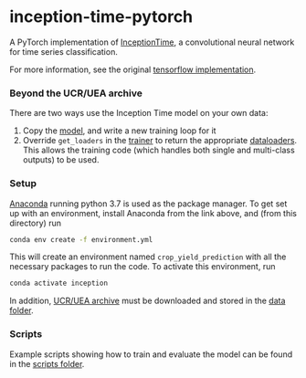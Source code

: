 # inception-time-pytorch

A PyTorch implementation of [InceptionTime](https://arxiv.org/pdf/1909.04939.pdf), a convolutional neural network for
time series classification.

For more information, see the original [tensorflow implementation](https://github.com/hfawaz/InceptionTime).

### Beyond the UCR/UEA archive
There are two ways use the Inception Time model on your own data:

1. Copy the [model](inception/inception.py), and write a new training loop for it
2. Override `get_loaders` in the [trainer](inception/trainer.py) to return the appropriate 
[dataloaders](https://pytorch.org/docs/stable/data.html#torch.utils.data.DataLoader). This allows the training code
(which handles both single and multi-class outputs) to be used.

### Setup

[Anaconda](https://www.anaconda.com/download/#macos) running python 3.7 is used as the package manager. To get set up
with an environment, install Anaconda from the link above, and (from this directory) run

```bash
conda env create -f environment.yml
```
This will create an environment named `crop_yield_prediction` with all the necessary packages to run the code. To 
activate this environment, run

```bash
conda activate inception
```

In addition, [UCR/UEA archive](https://www.cs.ucr.edu/~eamonn/time_series_data/) must be downloaded and stored in the 
[data folder](data).

### Scripts

Example scripts showing how to train and evaluate the model can be found in the [scripts folder](scripts).
